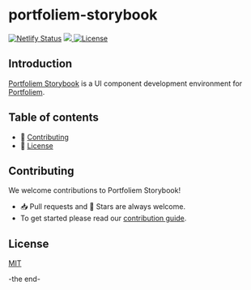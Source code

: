 # portfoliem-storybook

[![Netlify Status](https://api.netlify.com/api/v1/badges/4d16eafc-fc2f-4f39-a798-6fea42081808/deploy-status)](https://app.netlify.com/sites/inspiring-hamilton-de4b5e/deploys)
<a href="https://www.figma.com/file/LvHJEofmAi22VTji4MVEWy/Portfoliem?node-id=0%3A1">
    <img src="https://img.shields.io/badge/Figma-Portfoliem-red?style=flat&logo=figma">
</a>
<a href="https://github.com/chidoriashi1990/portfoliem-storybook/blob/master/LICENSE">
    <img src="https://img.shields.io/badge/license-MIT-green?style=flat" alt="License" />
</a>

## Introduction
[Portfoliem Storybook](https://inspiring-hamilton-de4b5e.netlify.app/) is a UI component development environment for [Portfoliem](https://github.com/chidoriashi1990/portfoliem).

## Table of contents
- 👏 [Contributing](#contributing)
- 📝 [License](#license)

## Contributing
We welcome contributions to Portfoliem Storybook!
- 📥 Pull requests and 🌟 Stars are always welcome.
- To get started please read our [contribution guide](CONTRIBUTING.md).

## License
[MIT](https://github.com/chidoriashi1990/portfoliem-storybook/blob/master/LICENSE)

-the end-
